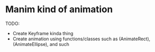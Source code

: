 # Manim kind of animation

TODO:
- Create Keyframe kinda thing
- Create animation using functions/classes such as (AnimateRect), (AnimateEllipse), and such
